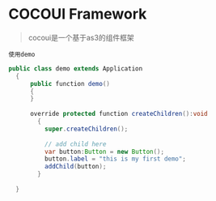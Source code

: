 # COCOUI Framework

  > cocoui是一个基于as3的组件框架



  `使用demo`

  ```java
  public class demo extends Application
  	{
  		public function demo()
  		{
  		}
  		
  		override protected function createChildren():void
          {
          	super.createChildren();
          	
          	// add child here
          	var button:Button = new Button();
          	button.label = "this is my first demo";
          	addChild(button);
          }
  		
  	}

  ```

  ​

